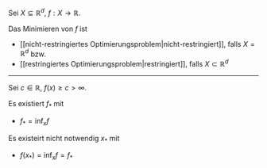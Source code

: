 Sei $X \subseteq \mathbb{R}^d$, $f : X \to \mathbb{R}$.

Das Minimieren von $f$ ist
- [[nicht-restringiertes Optimierungsproblem|nicht-restringiert]], falls $X = \mathbb{R}^d$ bzw.
- [[restringiertes Optimierungsproblem|restringiert]], falls $X \subset \mathbb{R}^d$

---

Sei $c \in \mathbb{R}$, $f(x) \ge c \gt \infty$.

Es existiert $f_*$ mit
- $f_* = \inf_x f$

Es existeirt nicht notwendig $x_*$ mit
- $f(x_*) = \inf_x f = f_*$